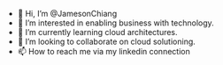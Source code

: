 - 👋 Hi, I’m @JamesonChiang
- 👀 I’m interested in enabling business with technology.
- 🌱 I’m currently learning cloud architectures.
- 💞️ I’m looking to collaborate on cloud solutioning.
- 📫 How to reach me via my linkedin connection

<!---
JamesonChiang/JamesonChiang is a ✨ special ✨ repository because its `README.md` (this file) appears on your GitHub profile.
You can click the Preview link to take a look at your changes.
--->

